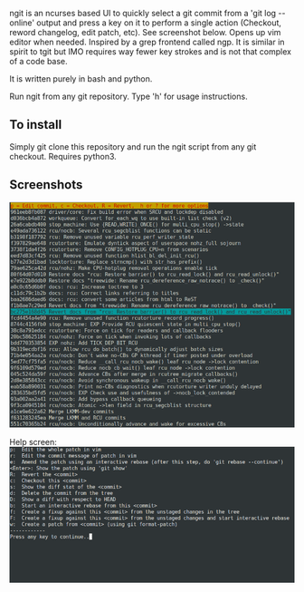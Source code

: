 ngit is an ncurses based UI to quickly select a git commit from a 'git log
--online' output and press a key on it to perform a single action (Checkout,
reword changelog, edit patch, etc). See screenshot below. Opens up vim editor when needed. Inspired
by a grep frontend called ngp. It is similar in spirit to tgit but IMO requires
way fewer key strokes and is not that complex of a code base.

It is written purely in bash and python.

Run ngit from any git repository. Type 'h' for usage instructions.

To install
----------
Simply git clone this repository and run the ngit script from any git checkout.
Requires python3.

Screenshots
-----------
![Screen1](/images/screen1.png)

Help screen:
![Screen2](/images/screen2.png)
